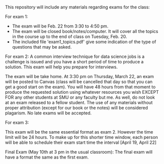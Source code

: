 This repository will include any materials regarding exams for the class:

For exam 1: 
* The exam will be Feb. 22 from 3:30 to 4:50 pm.  
* The exam will be closed book/notes/computer. It will cover all the topics in the course up to the end of class on Tuesday, Feb. 20. 
* The included file 'exam1_topics.pdf' give some indication
of the type of questions that may be asked.


For exam 2:
A common interview technique for data science jobs is a challenge is issued and you have a short period of time to produce a solution. This exam will help you prepare for interviews.

The exam will be take home.  At 3:30 pm on Thursday, March 22, an exam will be posted to Canvas (class will be cancelled that day so that you can get a good start on the exam).  You will have 48 hours from that moment to produce the requested solution using whatever resources you wish EXCEPT FOR any other students at SMU or any faculty but me.  As well, do not look at an exam released to a fellow student.  The use of any materials without proper attribution (except for our book or the notes) will be considered plagarism.  No late exams will be accepted.

For exam 3:

This exam will be the same essential format as exam 2.  However the time limit will be 24 hours.  To make up for this shorter time window, each person will be able to schedule their exam start time the interval [April 19, April 22]

Final Exam (May 10th at 3 pm in the usual classroom):
The final exam will have a format the same as the first exam.
